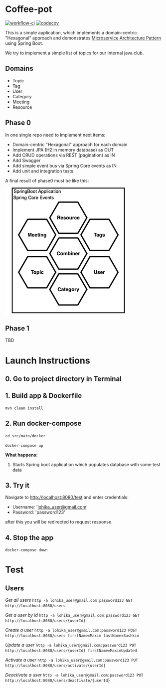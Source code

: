 # Coffee-pot
[![workflow-ci](https://github.com/odessajavaclub/coffee-pot/workflows/Workflow%20CI/badge.svg)](https://github.com/odessajavaclub/coffee-pot/actions?query=workflow%3A%22Workflow+CI%22)
[![codecov](https://codecov.io/gh/odessajavaclub/coffee-pot/branch/master/graph/badge.svg)](https://codecov.io/gh/odessajavaclub/coffee-pot)

This is a simple application, which implements a domain-centric "Hexagonal" approach and demonstrates [Microservice Architecture Pattern](http://martinfowler.com/microservices/) using Spring Boot.

We try to implement a simple list of topics for our internal java club.

## Domains
- Topic
- Tag
- User
- Category
- Meeting
- Resource

## Phase 0

In one single repo need to implement next items:
- Domain-centric "Hexagonal" approach for each domain
- Implement JPA (H2 in memory database) as OUT
- Add CRUD operations via REST (pagination) as IN
- Add Swagger
- Add simple event bus via Spring Core events as IN
- Add unit and integration tests

A final result of phase0 must be like this:

![Phase0](docs/Phase0.png)

## Phase 1

TBD

# Launch Instructions

## 0. Go to project directory in Terminal

## 1. Build app & Dockerfile

`mvn clean install`

## 2. Run docker-compose

`cd src/main/docker`

`docker-compose up`

**What happens:**

1. Starts Spring boot application which populates database with some test data

## 3. Try it

Navigate to <http://localhost:8080/test> and enter credentials: 
* Username: 'lohika_user@gmail.com'
* Password: 'password123'

after this you will be redirected to request response.

## 4. Stop the app
`docker-compose down`

# Test

## Users

*Get all users*
`http -a lohika_user@gmail.com:password123 GET http://localhost:8080/users`

*Get a user by id*
`http -a lohika_user@gmail.com:password123 GET http://localhost:8080/users/{userId}`

*Create a user*
`http -a lohika_user@gmail.com:password123 POST http://localhost:8080/users firstName=Maxim lastName=Sashkin`

*Update a user*
`http -a lohika_user@gmail.com:password123 PUT http://localhost:8080/users/{userId} firstName=MaximUpdated`

*Activate a user*
`http -a lohika_user@gmail.com:password123 PUT http://localhost:8080/users/activate/{userId}`

*Deactivate a user*
`http -a lohika_user@gmail.com:password123 PUT http://localhost:8080/users/deactivate/{userId}`